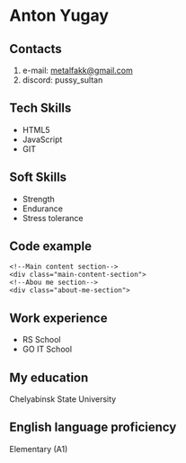 # Anton Yugay
## **Contacts**  
1. e-mail:  metalfakk@gmail.com
2. discord: pussy_sultan
## **Tech Skills**  
* HTML5
* JavaScript
* GIT
## **Soft Skills**
* Strength
* Endurance
* Stress tolerance
## **Code example**   
    <!--Main content section-->
    <div class="main-content-section">
    <!--Abou me section-->
    <div class="about-me-section">

## **Work experience**
* RS School
* GO IT School
## **My education** 
Chelyabinsk State University
## **English language proficiency** 
Elementary (A1)



